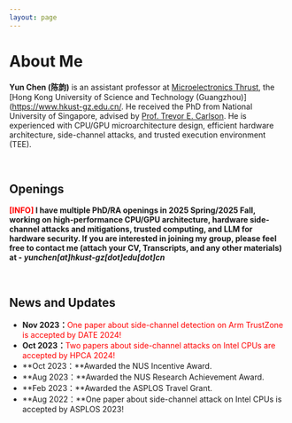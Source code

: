 ```yaml
---
layout: page
---
```


# About Me

<!-- <img src="https://yunchen-juuump.github.io/yun.jpg" class="floatpic" width="360" height="480"> -->

**Yun Chen (陈韵)** is an assistant professor at  [Microelectronics Thrust](https://www.hkust-gz.edu.cn/academics/hubs-and-thrust-areas/function-hub/microelectronics/), the [Hong Kong University of Science and Technology (Guangzhou)](https://www.hkust-gz.edu.cn/. He received the PhD from National University of Singapore, advised by [Prof. Trevor E. Carlson](https://www.comp.nus.edu.sg/~tcarlson/). He is experienced with CPU/GPU microarchitecture design, efficient hardware architecture, side-channel attacks, and trusted execution environment (TEE). 
<!-- I am a senior student majoring in **EECS** at Fuzhou University and Maynooth University (Ireland, combined degrees). Currently, I work as a research assistant in the IIoT-Lab, advised by [Prof. Zhezhuang Xu](https://www.researchgate.net/profile/Zhezhuang-Xu). I also spent a lovely summer research program with [Prof. Pietro Liò](https://www.cl.cam.ac.uk/~pl219/)'s team at Cambridge University.

If you are interested in any aspect of me, I would love to chat and collaborate, please email me at - *hanlin[dot]cai[at]ieee[dot]org* -->

<br>

## Openings

**<font color='red'>[INFO]</font> I have multiple PhD/RA openings in 2025 Spring/2025 Fall, working on high-performance CPU/GPU architecture, hardware side-channel attacks and mitigations, trusted computing, and LLM for hardware security. If you are interested in joining my group, please feel free to contact me (attach your CV, Transcripts, and any other materials) at - *yunchen[at]hkust-gz[dot]edu[dot]cn***





<!-- - **Sep 2020 - June 2024:** Fuzhou University (BEng)
- **Sep 2020 - June 2024:** Maynooth University (BSc)
- **June 2022 - Nov 2022:** Cambridge University (Exchange)
- Expect to apply for a one-year Mphil program and graduate in Sep 2025. Looking for PhD position after that. -->

<br>

<!-- --- -->

<!-- ## Research Interests

- Industrial IoT System
- Network Cybersecurity
- Applied Machine Learning

My current research focuses on practical problems that artificial intelligence faces in real life. My interests are on the **Machine Learning** and its applications in **Industrial IoT**. In a word, advanced technologies like ML and IoT positively influence the life of everybody.  I wish to devote my talent to this meaningful cause and bring well-being to society. -->

<!-- <br> -->
<!-- 
--- -->

## News and Updates

- **Nov 2023：**<font color='red'>One paper about side-channel detection on Arm TrustZone is accepted by DATE 2024!</font>
- **Oct 2023：**<font color='red'>Two papers about side-channel attacks on Intel CPUs are accepted by HPCA 2024!</font>
- **Oct 2023：**Awarded the NUS Incentive Award.
- **Aug 2023：**Awarded the NUS Research Achievement Award.
- **Feb 2023：**Awarded the ASPLOS Travel Grant.
- **Aug 2022：**One paper about side-channel attack on Intel CPUs is accepted by ASPLOS 2023!

<br>

